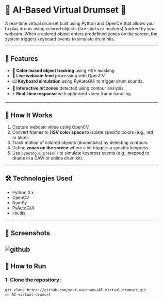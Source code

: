 # 🥁 AI-Based Virtual Drumset 🎵

A real-time virtual drumset built using Python and OpenCV that allows you to play drums using colored objects (like sticks or markers) tracked by your webcam. When a colored object enters predefined zones on the screen, the system triggers keyboard events to simulate drum hits.

---

## 🚀 Features

- 🎯 **Color-based object tracking** using HSV masking.
- 🎥 **Live webcam feed** processing with OpenCV.
- ⌨️ **Keyboard simulation** using PyAutoGUI to trigger drum sounds.
- 📏 **Interactive hit zones** detected using contour analysis.
- ⚡ **Real-time response** with optimized video frame handling.

---

## 🧠 How It Works

1. Capture webcam video using OpenCV.
2. Convert frames to **HSV color space** to isolate specific colors (e.g., red or blue).
3. Track motion of colored objects (drumsticks) by detecting contours.
4. Define **zones on the screen** where a hit triggers a specific keypress.
5. Use `pyautogui.press()` to simulate keypress events (e.g., mapped to drums in a DAW or online drum kit).

---

## 🛠️ Technologies Used

- Python 3.x
- OpenCV
- NumPy
- PyAutoGUI
- Imutils

---

## 📸 Screenshots

> 
![github](https://github.com/YeswanthVelugoti/Virtual-DrumSet---AI/blob/main/virtualdrumsoutput.jpg)
---

## 🧪 How to Run

### 1. Clone the repository:
```bash
git clone https://github.com/your-username/AI-virtual-drumset.git
cd AI-virtual-drumset


